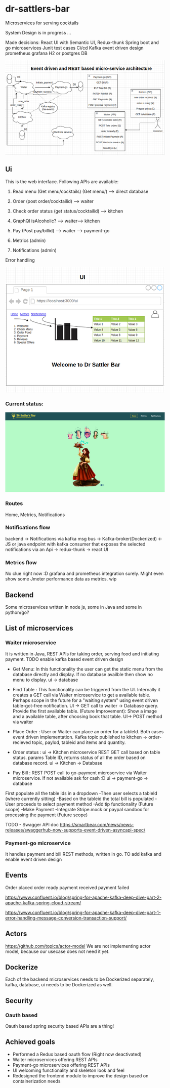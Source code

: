 # dr-sattlers-bar
Microservices for serving cocktails

System Design is in progress ...

Made decisions:
React UI with Semantic UI, Redux-thunk
Spring boot and go microservices
Junit test cases
Ci/cd
Kafka event driven design
prometheus grafana
H2 or postgres DB

![Architecture](system-design.png)


## Ui
This is the web interface. Following APIs are available:
1) Read menu (Get menu/cocktails) (Get menu/) --> direct database
2) Order (post order/cocktailid) --> waiter
3) Check order status (get status/cocktailid) --> kitchen
4) GraphQl isAlcoholic? --> waiter--> kitchen
5) Pay (Post pay/billid) --> waiter --> payment-go

6) Metrics (admin)
7) Notifications (admin)

Error handling

![UX](ux.png)

### Current status:
![homepage](ui-home-page.png)

### Routes
Home, Metrics, Notifications

### Notifications flow
backend -> Notifications via kafka msg bus -> Kafka-broker(Dockerized) <- JS or java endpoint with kafka consumer that exposes the selected notifications via an Api -> redux-thunk -> react UI

### Metrics flow
No clue right now :D grafana and prometheus integration surely. Might even show some Jmeter performance data as metrics. wip

## Backend
Some microservices written in node js, some in Java and some in python/go?

## List of microservices

### Waiter microservice
It is written in Java, REST APIs for taking order, serving food and initiating payment. TODO enable kafka based event driven design

- Get Menu: In this functionality the user can get the static menu from the database directly and display. If no database availble then show no menu to display. ui -> database

- Find Table : This functionality can be triggered from the UI. Internally it creates a GET call via Waiter microservice to get a available table. Perhaps scope in the future for a "waiting system" using event driven table-got-free notification. 
  UI -> GET call to waiter -> Database query. Provide the first available table.
  (Future Improvement): Show a image and a available table, after choosing book that table. UI-> POST method via waiter
  
- Place Order : User or Waiter can place an order for a tableId. Both cases event driven implementation. Kafka topic published to kitchen -> order-recieved topic, paylod, tableid and items and quantity.
- Order status : ui -> Kitchen microservice REST GET call based on table status. params Table ID, returns status of all the order based on database record. ui -> Kitchen -> Database
- Pay Bill : REST POST call to go-payment microservice via Waiter microservice. If not available ask for cash :D ui -> payment-go -> database

 First populate all the table ids in a dropdown
  -Then user selects a tableId (where currently sitting)
  -Based on the tableid the total bill is populated
  -User proceeds to select payment method
  -Add tip functionality (Future scope)
  -Make Payment 
  -Integrate Stripe.mock or paypal sandbox for processing the payment (Future scope) 

TODO - Swagger API doc
https://smartbear.com/news/news-releases/swaggerhub-now-supports-event-driven-asyncapi-spec/

### Payment-go microservice
It handles payment and bill REST methods, written in go. TO add kafka and enable event driven design

## Events

Order placed
order ready
payment received
payment failed

https://www.confluent.io/blog/spring-for-apache-kafka-deep-dive-part-2-apache-kafka-spring-cloud-stream/

https://www.confluent.io/blog/spring-for-apache-kafka-deep-dive-part-1-error-handling-message-conversion-transaction-support/


## Actors
https://github.com/topics/actor-model
We are not implementing actor model, because our usecase does not need it yet.

## Dockerize
Each of the backend microservices needs to be Dockerized separately, kafka, database, ui needs to be Dockerized as well.

## Security
### Oauth based
Oauth based spring security based APIs are a thing!

## Achieved goals
- Performed a Redux based oauth flow (Right now deactivated)
- Waiter microservices offering REST APIs
- Payment-go microservices offering REST APIs
- UI welcoming functionality and skeleton look and feel
- Redesigned the frontend module to improve the design based on containerization needs


